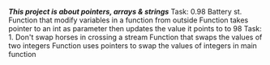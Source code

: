 ***This project is about pointers, arrays & strings***
Task: 0.98 Battery st.
	Function that modify variables in a function from outside
	Function takes pointer to an int as parameter then updates the value it points to to 98
Task: 1. Don't swap horses in crossing a stream
	Function that swaps the values of two integers
	Function uses pointers to swap the values of integers in main function
